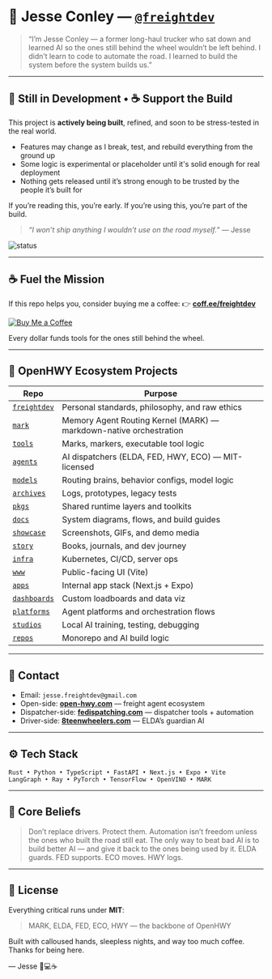 # 👋 Jesse Conley — [`@freightdev`](https://github.com/freightdev)

> “I’m Jesse Conley — a former long-haul trucker who sat down and learned AI so the ones still behind the wheel wouldn’t be left behind.
> I didn’t learn to code to automate the road. I learned to build the system before the system builds us.”

---

## 🚧 Still in Development • ☕️ Support the Build

This project is **actively being built**, refined, and soon to be stress-tested in the real world.

* Features may change as I break, test, and rebuild everything from the ground up
* Some logic is experimental or placeholder until it's solid enough for real deployment
* Nothing gets released until it’s strong enough to be trusted by the people it’s built for

If you’re reading this, you’re early.
If you’re using this, you’re part of the build.

> *“I won’t ship anything I wouldn’t use on the road myself.”* — Jesse

![status](https://img.shields.io/badge/status-in%20development-orange?style=flat-square)

---

## ☕️ Fuel the Mission

If this repo helps you, consider buying me a coffee:
👉 [**coff.ee/freightdev**](https://coff.ee/freightdev)

[![Buy Me a Coffee](https://img.shields.io/badge/support-buy%20me%20a%20coffee-yellow?logo=buymeacoffee\&style=flat-square)](https://coff.ee/freightdev)

Every dollar funds tools for the ones still behind the wheel.

---

## 🚚 OpenHWY Ecosystem Projects

| Repo                                                     | Purpose                                                            |
| -------------------------------------------------------- | ------------------------------------------------------------------ |
| [`freightdev`](https://github.com/freightdev/freightdev) | Personal standards, philosophy, and raw ethics                     |
| [`mark`](https://github.com/freightdev/mark)             | Memory Agent Routing Kernel (MARK) — markdown-native orchestration |
| [`tools`](https://github.com/freightdev/tools)           | Marks, markers, executable tool logic                              |
| [`agents`](https://github.com/freightdev/agents)         | AI dispatchers (ELDA, FED, HWY, ECO) — MIT-licensed                |
| [`models`](https://github.com/freightdev/models)         | Routing brains, behavior configs, model logic                       |
| [`archives`](https://github.com/freightdev/archives)     | Logs, prototypes, legacy tests                                     |
| [`pkgs`](https://github.com/freightdev/pkgs)             | Shared runtime layers and toolkits                                 |
| [`docs`](https://github.com/freightdev/docs)             | System diagrams, flows, and build guides                            |
| [`showcase`](https://github.com/freightdev/showcase)     | Screenshots, GIFs, and demo media                                  |
| [`story`](https://github.com/freightdev/story)           | Books, journals, and dev journey                                   |
| [`infra`](https://github.com/freightdev/infra)           | Kubernetes, CI/CD, server ops                                      |
| [`www`](https://github.com/freightdev/www)               | Public-facing UI (Vite)                                            |
| [`apps`](https://github.com/freightdev/apps)             | Internal app stack (Next.js + Expo)                                |
| [`dashboards`](https://github.com/freightdev/dashboards) | Custom loadboards and data viz                                     |
| [`platforms`](https://github.com/freightdev/platforms)   | Agent platforms and orchestration flows                             |
| [`studios`](https://github.com/freightdev/studios)       | Local AI training, testing, debugging                              |
| [`repos`](https://github.com/freightdev/repos)           | Monorepo and AI build logic                                        |

---

## 💼 Contact

* Email: `jesse.freightdev@gmail.com`
* Open-side: [**open-hwy.com**](https://open-hwy.com) — freight agent ecosystem
* Dispatcher-side: [**fedispatching.com**](https://fedispatching.com) — dispatcher tools + automation
* Driver-side: [**8teenwheelers.com**](https://8teenwheelers.com) — ELDA’s guardian AI

---

## ⚙️ Tech Stack

```
Rust • Python • TypeScript • FastAPI • Next.js • Expo • Vite
LangGraph • Ray • PyTorch • TensorFlow • OpenVINO • MARK
```

---

## 🧠 Core Beliefs

> Don’t replace drivers. Protect them.
> Automation isn’t freedom unless the ones who built the road still eat.
> The only way to beat bad AI is to build better AI — and give it back to the ones being used by it.
> ELDA guards. FED supports. ECO moves. HWY logs.

---

## 📄 License

Everything critical runs under **MIT**:

> MARK, ELDA, FED, ECO, HWY — the backbone of OpenHWY

Built with calloused hands, sleepless nights, and way too much coffee.
Thanks for being here.

— Jesse 🚚💻☕️
